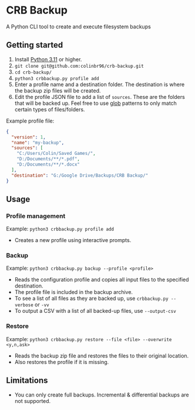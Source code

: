 # CRB Backup

A Python CLI tool to create and execute filesystem backups

## Getting started

1. Install [Python 3.11](https://www.python.org/downloads/) or higher.
2. `git clone git@github.com:colinbr96/crb-backup.git`
3. `cd crb-backup/`
4. `python3 crbbackup.py profile add`
5. Enter a profile name and a destination folder. The destination is where the backup zip files will be created.
6. Edit the profile JSON file to add a list of `sources`. These are the folders that will be backed up. Feel free to use [glob](https://docs.python.org/3/library/glob.html) patterns to only match certain types of files/folders.

Example profile file:

```json
{
  "version": 1,
  "name": "my-backup",
  "sources": [
    "C:/Users/Colin/Saved Games/",
    "D:/Documents/**/*.pdf",
    "D:/Documents/**/*.docx"
  ],
  "destination": "G:/Google Drive/Backups/CRB Backup/"
}
```

## Usage

### Profile management

Example: `python3 crbbackup.py profile add`

- Creates a new profile using interactive prompts.

### Backup

Example: `python3 crbbackup.py backup --profile <profile>`

- Reads the configuration profile and copies all input files to the specified destination.
- The profile file is included in the backup archive.
- To see a list of all files as they are backed up, use `crbbackup.py --verbose` or `-vv`
- To output a CSV with a list of all backed-up files, use `--output-csv`

### Restore

Example: `python3 crbbackup.py restore --file <file> --overwrite <y,n,ask>`

- Reads the backup zip file and restores the files to their original location.
- Also restores the profile if it is missing.

## Limitations

- You can only create full backups. Incremental & differential backups are not supported.
